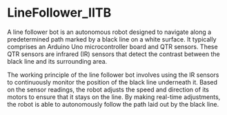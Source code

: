 # LineFollower_IITB
A line follower bot is an autonomous robot designed to navigate along a predetermined path marked by a black line on a white surface. It typically comprises an Arduino Uno microcontroller board and QTR sensors. These QTR sensors are infrared (IR) sensors that detect the contrast between the black line and its surrounding area.

The working principle of the line follower bot involves using the IR sensors to continuously monitor the position of the black line underneath it. Based on the sensor readings, the robot adjusts the speed and direction of its motors to ensure that it stays on the line. By making real-time adjustments, the robot is able to autonomously follow the path laid out by the black line.
